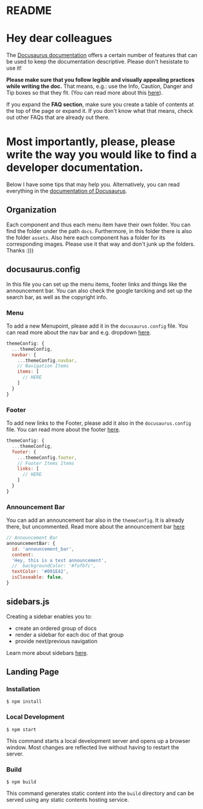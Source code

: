 # README

# Hey dear colleagues

The [Docusaurus documentation](https://docusaurus.io/docs/category/guides) offers a certain number of features that can be used to keep the documentation descriptive.
Please don't hesistate to use it!

**Please make sure that you follow legible and visually appealing practices while writing the doc.** That means, e.g.: use the Info, Caution, Danger and Tip boxes so that they fit. (You can read more about this [here](https://docusaurus.io/docs/markdown-features/admonitions)).

If you expand the **FAQ section**, make sure you create a table of contents at the top of the page or expand it. If you don't know what that means, check out other FAQs that are already out there.

# Most importantly, please, please write the way you would like to find a developer documentation.

Below I have some tips that may help you. Alternatively, you can read everything in the [documentation of Docusaurus](https://docusaurus.io/docs/category/guides).

## Organization

Each component and thus each menu item have their own folder. You can find the folder under the path `docs`. Furthermore, in this folder there is also the folder `assets`. Also here each component has a folder for its corresponding images. Please use it that way and don't junk up the folders. Thanks :)))

## docusaurus.config

In this file you can set up the menu items, footer links and things like the announcement bar. You can also check the google tarcking and set up the search bar, as well as the copyright info.

### Menu

To add a new Menupoint, please add it in the `docusaurus.config` file. You can read more about the nav bar and e.g. dropdown [here](https://docusaurus.io/docs/api/themes/configuration#navbar).

```javascript
themeConfig: {
  ...themeConfig,
  navbar: {
    ...themeConfig.navbar,
    // Navigation Items
    items: [
      // HERE
    ]
  }
}
```

### Footer

To add new links to the Footer, please add it also in the `docusaurus.config` file. You can read more about the footer [here](https://docusaurus.io/docs/api/themes/configuration#footer-1).

```javascript
themeConfig: {
  ...themeConfig,
  footer: {
    ...themeConfig.footer,
    // Footer Items Items
    links: [
      // HERE
    ]
  }
}
```

### Announcement Bar

You can add an announcement bar also in the `themeConfig`. It is already there, but uncommented. Read more about the announcement bar [here](https://docusaurus.io/docs/api/themes/configuration#announcement-bar)

```javascript
// Announcement Bar
announcementBar: {
  id: 'announcement_bar',
  content:
  'Hey, this is a test announcement',
  //  backgroundColor: '#fafbfc',
  textColor: '#091E42',
  isCloseable: false,
}
```

## sidebars.js

Creating a sidebar enables you to:

- create an ordered group of docs
- render a sidebar for each doc of that group
- provide next/previous navigation

Learn more about sidebars [here](https://docusaurus.io/docs/sidebar/items).

## Landing Page

### Installation

```other
$ npm install
```

### Local Development

```other
$ npm start
```

This command starts a local development server and opens up a browser window. Most changes are reflected live without having to restart the server.

### Build

```other
$ npm build
```

This command generates static content into the `build` directory and can be served using any static contents hosting service.

